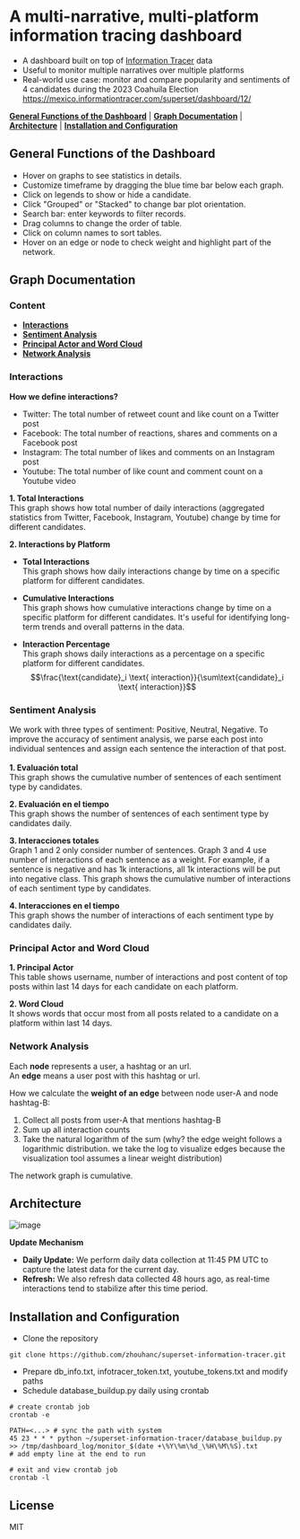 A multi-narrative, multi-platform information tracing dashboard
=========

- A dashboard built on top of [Information Tracer](https://github.com/zhouhanc/informationtracer) data 
- Useful to monitor multiple narratives over multiple platforms
- Real-world use case: monitor and compare popularity and sentiments of 4 candidates during the 2023 Coahuila Election 
<br>https://mexico.informationtracer.com/superset/dashboard/12/

[**General Functions of the Dashboard**](#general-functions-of-the-dashboard) |
[**Graph Documentation**](#graph-documentation) | 
[**Architecture**](#architecture) |
[**Installation and Configuration**](#installation-and-configuration) 

## General Functions of the Dashboard
- Hover on graphs to see statistics in details.
- Customize timeframe by dragging the blue time bar below each graph.
- Click on legends to show or hide a candidate.
- Click "Grouped" or "Stacked" to change bar plot orientation.
- Search bar: enter keywords to filter records.
- Drag columns to change the order of table.
- Click on column names to sort tables.
- Hover on an edge or node to check weight and highlight part of the network.

## Graph Documentation

### Content 
- [**Interactions**](#interactions)
- [**Sentiment Analysis**](#sentiment-analysis)
- [**Principal Actor and Word Cloud**](#principal-actor-and-word-cloud)
- [**Network Analysis**](#network-analysis)


### Interactions

**How we define interactions?**<br>
- Twitter: The total number of retweet count and like count on a Twitter post
- Facebook: The total number of reactions, shares and comments on a Facebook post
- Instagram: The total number of likes and comments on an Instagram post
- Youtube: The total number of like count and comment count on a Youtube video

**1. Total Interactions**<br>
This graph shows how total number of daily interactions (aggregated statistics from Twitter, Facebook, Instagram, Youtube) change by time for different candidates.
 
**2. Interactions by Platform**<br>
  - **Total Interactions** <br>
This graph shows how daily interactions change by time on a specific platform for different candidates.

  - **Cumulative Interactions**<br>
This graph shows how cumulative interactions change by time on a specific platform for different candidates. It's useful for identifying long-term trends and overall patterns in the data.

  - **Interaction Percentage**<br>
This graph shows daily interactions as a percentage on a specific platform for different candidates. <br>
$$\frac{\text{candidate}_i \text{ interaction}}{\sum\text{candidate}_i \text{ interaction}}$$




### Sentiment Analysis
We work with three types of sentiment: Positive, Neutral, Negative. To improve the accuracy of sentiment analysis, we parse each post into individual sentences and assign each sentence the interaction of that post.<br>
<br>
**1. Evaluación total**<br>
This graph shows the cumulative number of sentences of each sentiment type by candidates. 

**2. Evaluación en el tiempo**<br>
This graph shows the number of sentences of each sentiment type by candidates daily.

**3. Interacciones totales**<br>
Graph 1 and 2 only consider number of sentences. Graph 3 and 4 use number of interactions of each sentence as a weight. For example, if a sentence is negative and has 1k interactions, all 1k interactions will be put into negative class. This graph shows the cumulative number of interactions of each sentiment type by candidates. 

**4. Interacciones en el tiempo**<br>
This graph shows the number of interactions of each sentiment type by candidates daily.


### Principal Actor and Word Cloud
**1. Principal Actor**<br>
This table shows username, number of interactions and post content of top posts within last 14 days for each candidate on each platform.

**2. Word Cloud**<br>
It shows words that occur most from all posts related to a candidate on a platform within last 14 days.

### Network Analysis
Each **node** represents a user, a hashtag or an url.<br>
An **edge** means a user post with this hashtag or url.<br>

How we calculate the **weight of an edge** between node user-A and node hashtag-B:<br>
1. Collect all posts from user-A that mentions hashtag-B
2. Sum up all interaction counts 
3. Take the natural logarithm of the sum (why? the edge weight follows a logarithmic distribution. we take the log to visualize edges because the visualization tool assumes a linear weight distribution)

The network graph is cumulative.

## Architecture
![image](https://user-images.githubusercontent.com/71556325/236377040-537f8e51-d1ee-45be-9107-49ea2d48ee17.png)

**Update Mechanism**<br>
- **Daily Update:** We perform daily data collection at 11:45 PM UTC to capture the latest data for the current day.
- **Refresh:** We also refresh data collected 48 hours ago, as real-time interactions tend to stabilize after this time period.

## Installation and Configuration
- Clone the repository
```
git clone https://github.com/zhouhanc/superset-information-tracer.git
```
- Prepare db_info.txt, infotracer_token.txt, youtube_tokens.txt and modify paths
- Schedule database_buildup.py daily using crontab
```
# create crontab job
crontab -e

PATH=<...> # sync the path with system
45 23 * * * python ~/superset-information-tracer/database_buildup.py >> /tmp/dashboard_log/monitor_$(date +\%Y\%m\%d_\%H\%M\%S).txt
# add empty line at the end to run

# exit and view crontab job
crontab -l
```



## License
MIT

